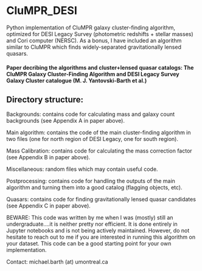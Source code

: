 # CluMPR_DESI
Python implementation of CluMPR galaxy cluster-finding algorithm, optimized for DESI Legacy Survey (photometric redshifts + stellar masses) and Cori computer (NERSC). As a bonus, I have included an algorithm similar to CluMPR which finds widely-separated gravitationally lensed quasars.

#### Paper decribing the algorithms and cluster+lensed quasar catalogs: The CluMPR Galaxy Cluster-Finding Algorithm and DESI Legacy Survey Galaxy Cluster catalogue (M. J. Yantovski-Barth et al.)

## Directory structure:

Backgrounds: contains code for calculating mass and galaxy count backgrounds (see Appendix A in paper above).

Main algorithm: contains the code of the main cluster-finding algorithm in two files (one for north region of DESI Legacy, one for south region).

Mass Calibration: contains code for calculating the mass correction factor (see Appendix B in paper above).

Miscellaneous: random files which may contain useful code.

Postprocessing: contains code for handling the outputs of the main algorithm and turning them into a good catalog (flagging objects, etc).

Quasars: contains code for finding gravitationally lensed quasar candidates (see Appendix C in paper above).

BEWARE: This code was written by me when I was (mostly) still an undergraduate....it is neither pretty nor efficient. It is done entirely in Jupyter notebooks and is not being actively maintained. However, do not hesitate to reach out to me if you are interested in running this algorithm on your dataset. This code can be a good starting point for your own implementation.

Contact: michael.barth (at) umontreal.ca
